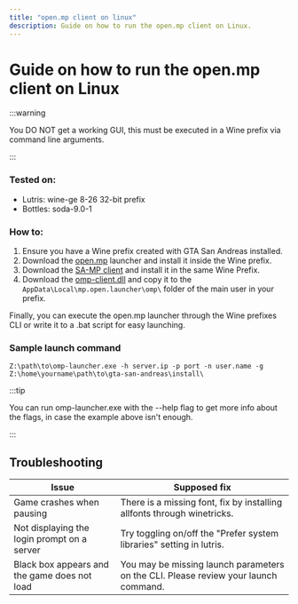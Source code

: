 ```yaml
---
title: "open.mp client on linux"
description: Guide on how to run the open.mp client on Linux.
---
```


# Guide on how to run the open.mp client on Linux

:::warning

You DO NOT get a working GUI, this must be executed in a Wine prefix via command line arguments.

:::

### Tested on:

- Lutris: wine-ge 8-26 32-bit prefix
- Bottles: soda-9.0-1

### How to:

1. Ensure you have a Wine prefix created with GTA San Andreas installed.
2. Download the [open.mp](https://github.com/openmultiplayer/launcher/releases/latest) launcher and install it inside the Wine prefix.
3. Download the [SA-MP client](https://github.com/KrustyKoyle/files.sa-mp.com-Archive) and install it in the same Wine Prefix.
4. Download the [omp-client.dll](https://assets.open.mp/omp-client.dll) and copy it to the `AppData\Local\mp.open.launcher\omp\` folder of the main user in your prefix.

Finally, you can execute the open.mp launcher through the Wine prefixes CLI or write it to a .bat script for easy launching.

### Sample launch command
```
Z:\path\to\omp-launcher.exe -h server.ip -p port -n user.name -g Z:\home\yourname\path\to\gta-san-andreas\install\
```

:::tip

You can run omp-launcher.exe with the --help flag to get more info about the flags, in case the example above isn't enough.

:::

## Troubleshooting

| Issue | Supposed fix |
| ----- | ----------- |
| Game crashes when pausing | There is a missing font, fix by installing allfonts through winetricks. |
| Not displaying the login prompt on a server | Try toggling on/off the "Prefer system libraries" setting in lutris. |
| Black box appears and the game does not load | You may be missing launch parameters on the CLI. Please review your launch command. |